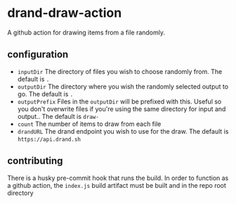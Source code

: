 # drand-draw-action

A github action for drawing items from a file randomly.

## configuration

- `inputDir`
The directory of files you wish to choose randomly from. The default is `.`
- `outputDir`
The directory where you wish the randomly selected output to go. The default is `.`
- `outputPrefix`
Files in the `outputDir` will be prefixed with this. Useful so you don't overwrite files if you're using the same directory for input and output.. The default is `draw-`
- `count`
The number of items to draw from each file
- `drandURL`
The drand endpoint you wish to use for the draw. The default is `https://api.drand.sh`

## contributing

There is a husky pre-commit hook that runs the build. In order to function as a github action, the `index.js` build artifact must be built and in the repo root directory